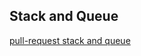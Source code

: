 ## Stack and Queue
[pull-request stack and queue](https://github.com/Motasem-Sulaiman/data-structures-and-algorithms/pull/16)

